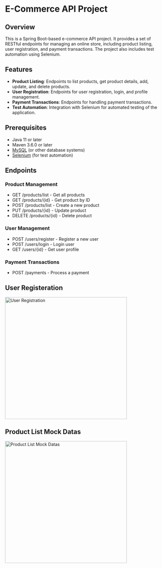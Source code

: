 # E-Commerce API Project

## Overview

This is a Spring Boot-based e-commerce API project. It provides a set of RESTful endpoints for managing an online store, including product listing, user registration, and payment transactions. The project also includes test automation using Selenium.

## Features

- **Product Listing**: Endpoints to list products, get product details, add, update, and delete products.
- **User Registration**: Endpoints for user registration, login, and profile management.
- **Payment Transactions**: Endpoints for handling payment transactions.
- **Test Automation**: Integration with Selenium for automated testing of the application.

## Prerequisites

- Java 11 or later
- Maven 3.6.0 or later
- [MySQL](https://www.mysql.com/) (or other database systems)
- [Selenium](https://www.selenium.dev/) (for test automation)

## Endpoints
### Product Management
- GET /products/list - Get all products
- GET /products/{id} - Get product by ID
- POST /products/list - Create a new product
- PUT /products/{id} - Update product
- DELETE /products/{id} - Delete product
### User Management
- POST /users/register - Register a new user
- POST /users/login - Login user
- GET /users/{id} - Get user profile
### Payment Transactions
- POST /payments - Process a payment

## User Registeration
<img src="https://github.com/user-attachments/assets/d1d394a5-7f83-4679-b95a-6e774febd1f5" alt="User Registration" width="400"/>

## Product List Mock Datas
<img src="https://github.com/user-attachments/assets/d7080611-8a42-40cf-bcae-2b07fd997735" alt="Product List Mock Datas" width="400"/>

